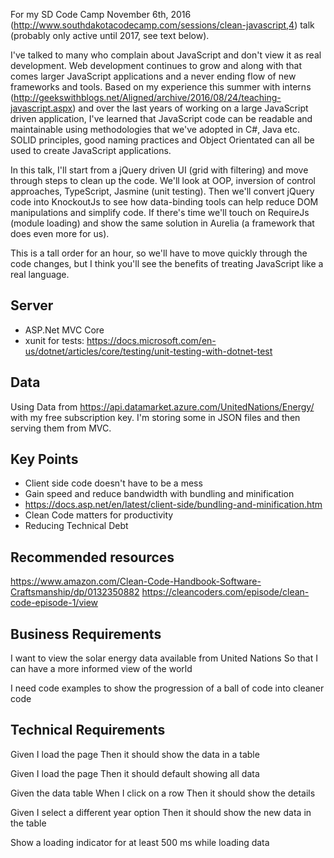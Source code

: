 For my SD Code Camp November 6th, 2016 (http://www.southdakotacodecamp.com/sessions/clean-javascript,4) talk (probably only active until 2017, see text below).

I've talked to many who complain about JavaScript and don't view it as real development. Web development continues to grow and along with that comes larger JavaScript applications and a never ending flow of new frameworks and tools. Based on my experience this summer with interns (http://geekswithblogs.net/Aligned/archive/2016/08/24/teaching-javascript.aspx) and over the last years of working on a large JavaScript driven application, I've learned that JavaScript code can be readable and maintainable using methodologies that we've adopted in C#, Java etc. SOLID principles, good naming practices and Object Orientated can all be used to create JavaScript applications.

In this talk, I'll start from a jQuery driven UI (grid with filtering) and move through steps to clean up the code. We'll look at OOP, inversion of control approaches, TypeScript, Jasmine (unit testing). Then we'll convert jQuery code into KnockoutJs to see how data-binding tools can help reduce DOM manipulations and simplify code. If there's time we'll touch on RequireJs (module loading) and show the same solution in Aurelia (a framework that does even more for us).

This is a tall order for an hour, so we'll have to move quickly through the code changes, but I think you'll see the benefits of treating JavaScript like a real language.


## Server
 - ASP.Net MVC Core
 - xunit for tests: https://docs.microsoft.com/en-us/dotnet/articles/core/testing/unit-testing-with-dotnet-test

## Data  
Using Data from https://api.datamarket.azure.com/UnitedNations/Energy/ with my free subscription key. I'm storing some in JSON files and then serving them from MVC.

## Key Points
 - Client side code doesn't have to be a mess
 - Gain speed and reduce bandwidth with bundling and minification
  - https://docs.asp.net/en/latest/client-side/bundling-and-minification.htm
 - Clean Code matters for productivity
 - Reducing Technical Debt

## Recommended resources
https://www.amazon.com/Clean-Code-Handbook-Software-Craftsmanship/dp/0132350882
https://cleancoders.com/episode/clean-code-episode-1/view

## Business Requirements
I want to view the solar energy data available from United Nations
So that I can have a more informed view of the world

I need code examples to show the progression of a ball of code into cleaner code

## Technical Requirements
Given I load the page
Then it should show the data in a table

Given I load the page
Then it should default showing all data

Given the data table
When I click on a row
Then it should show the details

Given I select a different year option
Then it should show the new data in the table

Show a loading indicator for at least 500 ms while loading data



